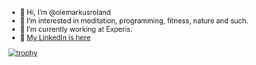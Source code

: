 - 👋 Hi, I’m @olemarkusroland
- 👀 I’m interested in meditation, programming, fitness, nature and such.
- 🌱 I’m currently working at Experis.
- 📘 [My LinkedIn is here](https://www.linkedin.com/in/ole-markus-k-6a7713128/)
<!-- - 📫 You can also reach me on ... -->

[![trophy](https://github-profile-trophy.vercel.app/?username=olemarkusroland&theme=nord&title=Repositories,Commits,PullRequest,MultipleLang,Issues,Experience)](https://github.com/ryo-ma/github-profile-trophy)
